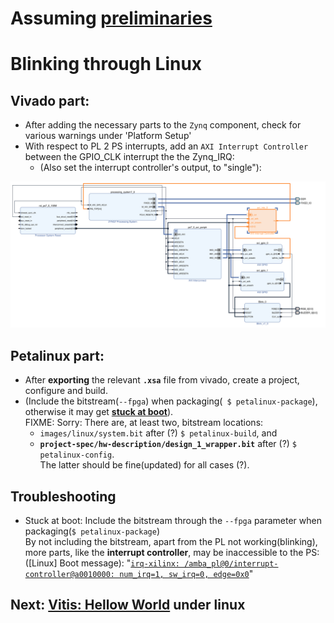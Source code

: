 # Assuming [preliminaries](../preliminary/README.md)
# Blinking through Linux

## Vivado part:

* After adding the necessary parts to the `Zynq` component, check for various warnings under 'Platform Setup'
* With respect to PL 2 PS interrupts, add an `AXI Interrupt Controller` between the GPIO_CLK interrupt the the Zynq_IRQ:
    * (Also set the interrupt controller's output, to "single"):

![](images/block.diagram.svg "block diagram")

## Petalinux part:

* After **exporting** the relevant **`.xsa`** file from vivado, create a project, configure and build.
* (Include the bitstream(`--fpga`) when packaging(`
$ petalinux-package`), otherwise it may get [**stuck at boot**](#troubleshooting)).  
  FIXME: Sorry: There are, at least two, bitstream locations:
    * `images/linux/system.bit` after (?) `$ petalinux-build`, and
    * **`project-spec/hw-description/design_1_wrapper.bit`** after (?) `$ petalinux-config`.  
    The latter should be fine(updated) for all cases (?).

## Troubleshooting

* Stuck at boot: Include the bitstream through the `--fpga` parameter when packaging(`$ petalinux-package`)  
  By not including the bitstream, apart from the PL not working(blinking), more parts, like the **interrupt controller**, may be inaccessible to the PS:  
  ([Linux\] Boot message): "[`irq-xilinx: /amba_pl@0/interrupt-controller@a0010000: num_irq=1, sw_irq=0, edge=0x0`](https://support.xilinx.com/s/question/0D52E00006hpOdfSAE/axiintc-hangs-on-boot-testcase-on-zcu104)"

## Next: [Vitis: Hellow World](Code.md) under linux